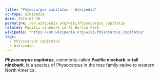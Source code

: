 ```yaml
---
title: "Physocarpus capitatus - Wikipedia"
cc-type: wikipedia
date: 2023-07-30
permalink: /en.wikipedia.org/wiki/Physocarpus_capitatus
related: Pacific ninebark in Al Borlin Park
wikipedia: "https://en.wikipedia.org/wiki/Physocarpus_capitatus"
tags:
  - Physocarpus capitatus
  - Wikipedia
---
```

***Physocarpus capitatus***, commonly called **Pacific ninebark** or **tall ninebark**, is a species of Physocarpus in the rose family native to western North America.